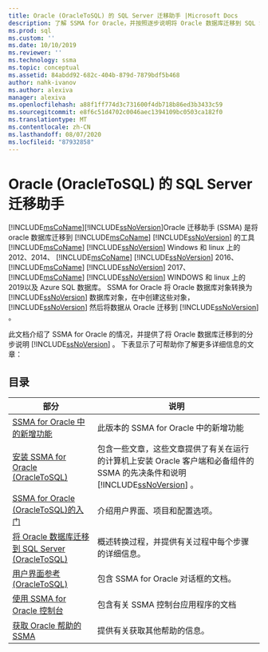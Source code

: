 ```yaml
---
title: Oracle (OracleToSQL) 的 SQL Server 迁移助手 |Microsoft Docs
description: 了解 SSMA for Oracle，并按照逐步说明将 Oracle 数据库迁移到 SQL Server。
ms.prod: sql
ms.custom: ''
ms.date: 10/10/2019
ms.reviewer: ''
ms.technology: ssma
ms.topic: conceptual
ms.assetid: 84abdd92-682c-404b-879d-7879bdf5b468
author: nahk-ivanov
ms.author: alexiva
manager: alexiva
ms.openlocfilehash: a88f1ff774d3c731600f4db718b86ed3b3433c59
ms.sourcegitcommit: e8f6c51d4702c0046aec1394109bc0503ca182f0
ms.translationtype: MT
ms.contentlocale: zh-CN
ms.lasthandoff: 08/07/2020
ms.locfileid: "87932858"
---
```

# <a name="sql-server-migration-assistant-for-oracle-oracletosql"></a>Oracle (OracleToSQL) 的 SQL Server 迁移助手
[!INCLUDE[msCoName](../../includes/msconame_md.md)][!INCLUDE[ssNoVersion](../../includes/ssnoversion-md.md)]Oracle 迁移助手 (SSMA) 是将 oracle 数据库迁移到 [!INCLUDE[msCoName](../../includes/msconame_md.md)] [!INCLUDE[ssNoVersion](../../includes/ssnoversion-md.md)] 的工具[!INCLUDE[msCoName](../../includes/msconame_md.md)] [!INCLUDE[ssNoVersion](../../includes/ssnoversion-md.md)] Windows 和 linux 上的2012、2014、 [!INCLUDE[msCoName](../../includes/msconame_md.md)] [!INCLUDE[ssNoVersion](../../includes/ssnoversion-md.md)] 2016、 [!INCLUDE[msCoName](../../includes/msconame_md.md)] [!INCLUDE[ssNoVersion](../../includes/ssnoversion-md.md)] 2017、 [!INCLUDE[msCoName](../../includes/msconame_md.md)] [!INCLUDE[ssNoVersion](../../includes/ssnoversion-md.md)] WINDOWS 和 linux 上的2019以及 Azure SQL 数据库。 SSMA for Oracle 将 Oracle 数据库对象转换为 [!INCLUDE[ssNoVersion](../../includes/ssnoversion-md.md)] 数据库对象，在中创建这些对象， [!INCLUDE[ssNoVersion](../../includes/ssnoversion-md.md)] 然后将数据从 Oracle 迁移到 [!INCLUDE[ssNoVersion](../../includes/ssnoversion-md.md)] 。  
  
此文档介绍了 SSMA for Oracle 的情况，并提供了将 Oracle 数据库迁移到的分步说明 [!INCLUDE[ssNoVersion](../../includes/ssnoversion-md.md)] 。 下表显示了可帮助你了解更多详细信息的文章：  
  
## <a name="contents"></a>目录  
  
|部分|说明|
|-----------|---------------|
|[SSMA for Oracle 中的新增功能](https://msdn.microsoft.com/f305ebb6-7393-4a43-abb3-6332b739d690)|此版本的 SSMA for Oracle 中的新增功能|  
|[安装 SSMA for Oracle &#40;OracleToSQL&#41;](../../ssma/oracle/installing-ssma-for-oracle-oracletosql.md)|包含一些文章，这些文章提供了有关在运行的计算机上安装 Oracle 客户端和必备组件的 SSMA 的先决条件和说明 [!INCLUDE[ssNoVersion](../../includes/ssnoversion-md.md)] 。|  
|[SSMA for Oracle &#40;OracleToSQL&#41;的入门](../../ssma/oracle/getting-started-with-ssma-for-oracle-oracletosql.md)|介绍用户界面、项目和配置选项。|  
|[将 Oracle 数据库迁移到 SQL Server &#40;OracleToSQL&#41;](../../ssma/oracle/migrating-oracle-databases-to-sql-server-oracletosql.md)|概述转换过程，并提供有关过程中每个步骤的详细信息。|  
|[用户界面参考 &#40;OracleToSQL&#41;](../../ssma/oracle/user-interface-reference-oracletosql.md)|包含 SSMA for Oracle 对话框的文档。|  
|[使用 SSMA for Oracle 控制台](working-with-ssma-for-oracle-console-oracletosql.md)|包含有关 SSMA 控制台应用程序的文档|  
|[获取 Oracle 帮助的 SSMA](https://go.microsoft.com/fwlink/?LinkID=708538&clcid=0x409)|提供有关获取其他帮助的信息。|  

